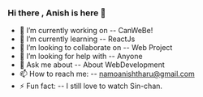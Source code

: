 ### Hi there , Anish is here 👋

- 🔭 I’m currently working on -- CanWeBe!
- 🌱 I’m currently learning -- ReactJs
- 👯 I’m looking to collaborate on -- Web Project
- 🤔 I’m looking for help with -- Anyone
- 💬 Ask me about -- About WebDevelopment
- 📫 How to reach me: -- namoanishtharu@gmail.com
- ⚡ Fun fact: -- I still love to watch Sin-chan.
